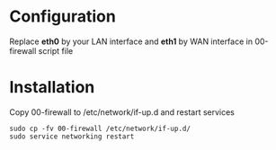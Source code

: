 
# Configuration

Replace **eth0** by your LAN interface and **eth1** by WAN interface in
00-firewall script file

# Installation

Copy 00-firewall to /etc/network/if-up.d and restart services
```
sudo cp -fv 00-firewall /etc/network/if-up.d/
sudo service networking restart
```
